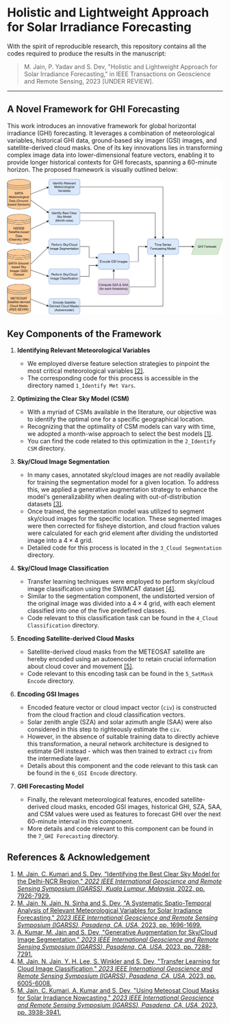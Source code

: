 # Holistic and Lightweight Approach for Solar Irradiance Forecasting

With the spirit of reproducible research, this repository contains all the codes required to produce the results in the manuscript:

> M. Jain, P. Yadav and S. Dev, "Holistic and Lightweight Approach for Solar Irradiance Forecasting," in IEEE Transactions on Geoscience and Remote Sensing, 2023 [UNDER REVIEW].

---

## A Novel Framework for GHI Forecasting

This work introduces an innovative framework for global horizontal irradiance (GHI) forecasting. It leverages a combination of meteorological variables, historical GHI data, ground-based sky imager (GSI) images, and satellite-derived cloud masks. One of its key innovations lies in transforming complex image data into lower-dimensional feature vectors, enabling it to provide longer historical contexts for GHI forecasts, spanning a 60-minute horizon. The proposed framework is visually outlined below:

[![GSI Forecasting Framework](./imgs/framework.png)](./imgs/framework.pdf)

## Key Components of the Framework

1. **Identifying Relevant Meteorological Variables**
    - We employed diverse feature selection strategies to pinpoint the most critical meteorological variables <a href="#ref2">[2]</a>.
    - The corresponding code for this process is accessible in the directory named `1_Identify Met Vars`.

2. **Optimizing the Clear Sky Model (CSM)**
    - With a myriad of CSMs available in the literature, our objective was to identify the optimal one for a specific geographical location.
    - Recognizing that the optimality of CSM models can vary with time, we adopted a month-wise approach to select the best models <a href="#ref1">[1]</a>.
    - You can find the code related to this optimization in the `2_Identify CSM` directory.

3. **Sky/Cloud Image Segmentation**
    - In many cases, annotated sky/cloud images are not readily available for training the segmentation model for a given location. To address this, we applied a generative augmentation strategy to enhance the model's generalizability when dealing with out-of-distribution datasets <a href="#ref3">[3]</a>.
    - Once trained, the segmentation model was utilized to segment sky/cloud images for the specific location. These segmented images were then corrected for fisheye distortion, and cloud fraction values were calculated for each grid element after dividing the undistorted image into a $4\times4$ grid.
    - Detailed code for this process is located in the `3_Cloud Segmentation` directory.

4. **Sky/Cloud Image Classification**
    - Transfer learning techniques were employed to perform sky/cloud image classification using the SWIMCAT dataset <a href="#ref4">[4]</a>.
    - Similar to the segmentation component, the undistorted version of the original image was divided into a $4\times4$ grid, with each element classified into one of the five predefined classes.
    - Code relevant to this classification task can be found in the `4_Cloud Classification` directory.

5. **Encoding Satellite-derived Cloud Masks**
    - Satellite-derived cloud masks from the METEOSAT satellite are hereby encoded using an autoencoder to retain crucial information about cloud cover and movement <a href="#ref5">[5]</a>.
    - Code relevant to this encoding task can be found in the `5_SatMask Encode` directory.

6. **Encoding GSI Images**
    - Encoded feature vector or cloud impact vector ($\texttt{civ}$) is constructed from the cloud fraction and cloud classification vectors.
    - Solar zenith angle (SZA) and solar azimuth angle (SAA) were also considered in this step to righteously estimate the $\texttt{civ}$.
    - However, in the absence of suitable training data to directly achieve this transformation, a neural network architecture is designed to estimate GHI instead - which was then trained to extract $\texttt{civ}$ from the intermediate layer.
    - Details about this component and the code relevant to this task can be found in the `6_GSI Encode` directory.

7. **GHI Forecasting Model**
    - Finally, the relevant meteorological features, encoded satellite-derived cloud masks, encoded GSI images, historical GHI, SZA, SAA, and CSM values were used as features to forecast GHI over the next $60$-minute interval in this component.
    - More details and code relevant to this component can be found in the `7_GHI Forecasting` directory.


## References & Acknowledgement

1. <a id="ref1"></a> [M. Jain, C. Kumari and S. Dev, "Identifying the Best Clear Sky Model for the Delhi-NCR Region," *2022 IEEE International Geoscience and Remote Sensing Symposium (IGARSS), Kuala Lumpur, Malaysia*, 2022, pp. 7926-7929.](https://doi.org/10.1109/IGARSS46834.2022.9883753)
2. <a id="ref2"></a> [M. Jain, N. Jain, N. Sinha and S. Dev, "A Systematic Spatio-Temporal Analysis of Relevant Meteorological Variables for Solar Irradiance Forecasting," *2023 IEEE International Geoscience and Remote Sensing Symposium (IGARSS), Pasadena, CA, USA*, 2023, pp. 1696-1699.](https://doi.org/10.1109/IGARSS52108.2023.10282834)
3. <a id="ref3"></a> [A. Kumar, M. Jain and S. Dev, "Generative Augmentation for Sky/Cloud Image Segmentation," *2023 IEEE International Geoscience and Remote Sensing Symposium (IGARSS), Pasadena, CA, USA*, 2023, pp. 7288-7291.](https://doi.org/10.1109/IGARSS52108.2023.10283005)
4. <a id="ref4"></a> [M. Jain, N. Jain, Y. H. Lee, S. Winkler and S. Dev, "Transfer Learning for Cloud Image Classification," *2023 IEEE International Geoscience and Remote Sensing Symposium (IGARSS), Pasadena, CA, USA*, 2023, pp. 6005-6008.](https://doi.org/10.1109/IGARSS52108.2023.10281791)
5. <a id="ref5"></a> [M. Jain, C. Kumari, A. Kumar and S. Dev, "Using Meteosat Cloud Masks for Solar Irradiance Nowcasting," *2023 IEEE International Geoscience and Remote Sensing Symposium (IGARSS), Pasadena, CA, USA*, 2023, pp. 3938-3941.](https://doi.org/10.1109/IGARSS52108.2023.10283418)